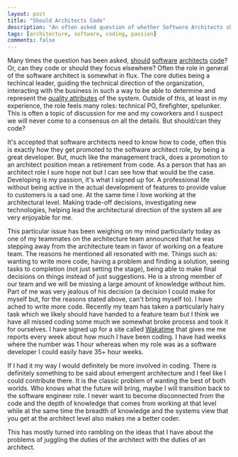 ```yaml
---
layout: post
title: "Should Architects Code"
description: "An often asked question of whether Software Architects should code."
tags: [architecture, software, coding, passion]
comments: false
---
```


Many times the question has been asked, [should](https://www.infoq.com/articles/architects-should-code-bryson) [software](http://www.disciplinedagiledelivery.com/should-architects-code/) [architects](https://dev.to/rmorschel/should-architects-code) [code](https://www.ahmadnassri.com/blog/what-is-a-software-architect-and-should-they-write-code/)? Or, can they code or should they focus elsewhere? Often the role in general of the software architect is somewhat in flux. The core duties being a techincal leader, guiding the technical direction of the organization, interacting with the business in such a way to be able to determine and represent the [quality attributes](https://msdn.microsoft.com/en-us/library/ee658094.aspx) of the system. Outside of this, at least in my experience, the role feels many roles: technical PO, firefighter, spelunker. This is often a topic of discussion for me and my coworkers and I suspect we will never come to a consensus on all the details. But should/can they code? 

It's accepted that software architects need to know how to code, often this is exactly how they get promoted to the software architect role, by being a great developer. But, much like the management track, does a promotion to an architect position mean a retirement from code. As a person that has an architect role I sure hope not but I can see how that would be the case. Developing is my passion, it's what I signed up for. A professional life without being active in the actual development of features to provide value to customers is a sad one. At the same time I love working at the architectural level.  Making trade-off decisions, investigating new technologies, helping lead the architectural direction of the system all are very enjoyable for me.

This particular issue has been weighing on my mind particularly today as one of my teammates on the architecture team announced that he was stepping away from the architecture team in favor of working on a feature team. The reasons he mentioned all resonated with me. Things such as: wanting to write more code, having a problem and finding a solution, seeing tasks to completion (not just setting the stage), being able to make final decisions on things instead of just suggestions. He is a strong member of our team and we will be missing a large amount of knowledge without him. Part of me was very jealous of his decision (a decision I could make for myself but, for the reasons stated above, can't bring myself to). I have ached to write more code. Recently my team has taken a particularly hairy task which we likely should have handed to a feature team but I think we have all missed coding some much we somewhat broke process and took it for ourselves. I have signed up for a site called [Wakatime](https://wakatime.com/) that gives me me reports every week about how much I have been coding. I have had weeks where the number was 1 hour whereas when my role was as a software developer I could easily have 35+ hour weeks. 

If I had it my way I would definitely be more involved in coding. There is definitely something to be said about emergent architecture and I feel like I could contribute there. It is the classic problem of wanting the best of both worlds. Who knows what the future will bring, maybe I will transition back to the software engineer role. I never want to become disconnected from the code and the depth of knowledge that comes from working at that level while at the same time the breadth of knowledge and the systems view that you get at the architect level also makes me a better coder. 

This has mostly turned into rambling on the ideas that I have about the problems of juggling the duties of the architect with the duties of an architect. 